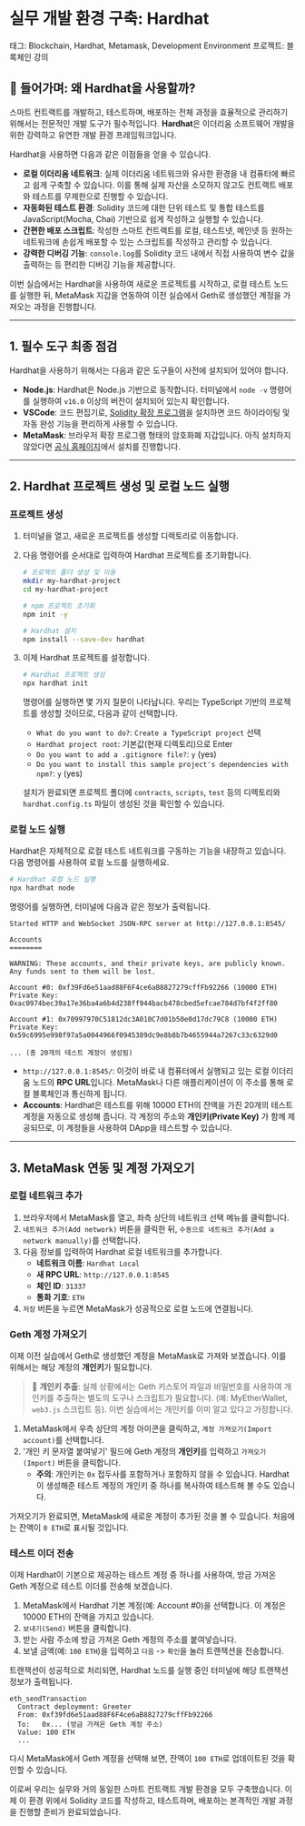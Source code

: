 # 실무 개발 환경 구축: Hardhat

태그: Blockchain, Hardhat, Metamask, Development Environment
프로젝트: 블록체인 강의

## 📜 들어가며: 왜 Hardhat을 사용할까?

스마트 컨트랙트를 개발하고, 테스트하며, 배포하는 전체 과정을 효율적으로 관리하기 위해서는 전문적인 개발 도구가 필수적입니다. **Hardhat**은 이더리움 소프트웨어 개발을 위한 강력하고 유연한 개발 환경 프레임워크입니다.

Hardhat을 사용하면 다음과 같은 이점들을 얻을 수 있습니다.

-   **로컬 이더리움 네트워크**: 실제 이더리움 네트워크와 유사한 환경을 내 컴퓨터에 빠르고 쉽게 구축할 수 있습니다. 이를 통해 실제 자산을 소모하지 않고도 컨트랙트 배포와 테스트를 무제한으로 진행할 수 있습니다.
-   **자동화된 테스트 환경**: Solidity 코드에 대한 단위 테스트 및 통합 테스트를 JavaScript(Mocha, Chai) 기반으로 쉽게 작성하고 실행할 수 있습니다.
-   **간편한 배포 스크립트**: 작성한 스마트 컨트랙트를 로컬, 테스트넷, 메인넷 등 원하는 네트워크에 손쉽게 배포할 수 있는 스크립트를 작성하고 관리할 수 있습니다.
-   **강력한 디버깅 기능**: `console.log`를 Solidity 코드 내에서 직접 사용하여 변수 값을 출력하는 등 편리한 디버깅 기능을 제공합니다.

이번 실습에서는 Hardhat을 사용하여 새로운 프로젝트를 시작하고, 로컬 테스트 노드를 실행한 뒤, MetaMask 지갑을 연동하여 이전 실습에서 Geth로 생성했던 계정을 가져오는 과정을 진행합니다.

---

## 1. 필수 도구 최종 점검

Hardhat을 사용하기 위해서는 다음과 같은 도구들이 사전에 설치되어 있어야 합니다.

-   **Node.js**: Hardhat은 Node.js 기반으로 동작합니다. 터미널에서 `node -v` 명령어를 실행하여 `v16.0` 이상의 버전이 설치되어 있는지 확인합니다.
-   **VSCode**: 코드 편집기로, [Solidity 확장 프로그램](https://marketplace.visualstudio.com/items?itemName=JuanBlanco.solidity)을 설치하면 코드 하이라이팅 및 자동 완성 기능을 편리하게 사용할 수 있습니다.
-   **MetaMask**: 브라우저 확장 프로그램 형태의 암호화폐 지갑입니다. 아직 설치하지 않았다면 [공식 홈페이지](https://metamask.io/)에서 설치를 진행합니다.

---

## 2. Hardhat 프로젝트 생성 및 로컬 노드 실행

### **프로젝트 생성**

1.  터미널을 열고, 새로운 프로젝트를 생성할 디렉토리로 이동합니다.
2.  다음 명령어를 순서대로 입력하여 Hardhat 프로젝트를 초기화합니다.

    ```bash
    # 프로젝트 폴더 생성 및 이동
    mkdir my-hardhat-project
    cd my-hardhat-project

    # npm 프로젝트 초기화
    npm init -y

    # Hardhat 설치
    npm install --save-dev hardhat
    ```

3.  이제 Hardhat 프로젝트를 설정합니다.

    ```bash
    # Hardhat 프로젝트 생성
    npx hardhat init
    ```

    명령어를 실행하면 몇 가지 질문이 나타납니다. 우리는 TypeScript 기반의 프로젝트를 생성할 것이므로, 다음과 같이 선택합니다.

    -   `What do you want to do?`: `Create a TypeScript project` 선택
    -   `Hardhat project root`: 기본값(현재 디렉토리)으로 Enter
    -   `Do you want to add a .gitignore file?`: `y` (yes)
    -   `Do you want to install this sample project's dependencies with npm?`: `y` (yes)

    설치가 완료되면 프로젝트 폴더에 `contracts`, `scripts`, `test` 등의 디렉토리와 `hardhat.config.ts` 파일이 생성된 것을 확인할 수 있습니다.

### **로컬 노드 실행**

Hardhat은 자체적으로 로컬 테스트 네트워크를 구동하는 기능을 내장하고 있습니다. 다음 명령어를 사용하여 로컬 노드를 실행하세요.

```bash
# Hardhat 로컬 노드 실행
npx hardhat node
```

명령어를 실행하면, 터미널에 다음과 같은 정보가 출력됩니다.

```
Started HTTP and WebSocket JSON-RPC server at http://127.0.0.1:8545/

Accounts
========

WARNING: These accounts, and their private keys, are publicly known.
Any funds sent to them will be lost.

Account #0: 0xf39Fd6e51aad88F6F4ce6aB8827279cffFb92266 (10000 ETH)
Private Key: 0xac0974bec39a17e36ba4a6b4d238ff944bacb478cbed5efcae784d7bf4f2ff80

Account #1: 0x70997970C51812dc3A010C7d01b50e0d17dc79C8 (10000 ETH)
Private Key: 0x59c6995e998f97a5a0044966f0945389dc9e8b8b7b4655944a7267c33c6329d0

... (총 20개의 테스트 계정이 생성됨)
```

-   `http://127.0.0.1:8545/`: 이것이 바로 내 컴퓨터에서 실행되고 있는 로컬 이더리움 노드의 **RPC URL**입니다. MetaMask나 다른 애플리케이션이 이 주소를 통해 로컬 블록체인과 통신하게 됩니다.
-   **Accounts**: Hardhat은 테스트를 위해 10000 ETH의 잔액을 가진 20개의 테스트 계정을 자동으로 생성해 줍니다. 각 계정의 주소와 **개인키(Private Key)** 가 함께 제공되므로, 이 계정들을 사용하여 DApp을 테스트할 수 있습니다.

---

## 3. MetaMask 연동 및 계정 가져오기

### **로컬 네트워크 추가**

1.  브라우저에서 MetaMask를 열고, 좌측 상단의 네트워크 선택 메뉴를 클릭합니다.
2.  `네트워크 추가(Add network)` 버튼을 클릭한 뒤, `수동으로 네트워크 추가(Add a network manually)`를 선택합니다.
3.  다음 정보를 입력하여 Hardhat 로컬 네트워크를 추가합니다.
    -   **네트워크 이름**: `Hardhat Local`
    -   **새 RPC URL**: `http://127.0.0.1:8545`
    -   **체인 ID**: `31337`
    -   **통화 기호**: `ETH`
4.  `저장` 버튼을 누르면 MetaMask가 성공적으로 로컬 노드에 연결됩니다.

### **Geth 계정 가져오기**

이제 이전 실습에서 Geth로 생성했던 계정을 MetaMask로 가져와 보겠습니다. 이를 위해서는 해당 계정의 **개인키**가 필요합니다.

> 🔐 **개인키 추출**: 실제 상황에서는 Geth 키스토어 파일과 비밀번호를 사용하여 개인키를 추출하는 별도의 도구나 스크립트가 필요합니다. (예: MyEtherWallet, `web3.js` 스크립트 등). 이번 실습에서는 개인키를 이미 알고 있다고 가정합니다.

1.  MetaMask에서 우측 상단의 계정 아이콘을 클릭하고, `계정 가져오기(Import account)`를 선택합니다.
2.  '개인 키 문자열 붙여넣기' 필드에 Geth 계정의 **개인키**를 입력하고 `가져오기(Import)` 버튼을 클릭합니다.
    -   **주의**: 개인키는 `0x` 접두사를 포함하거나 포함하지 않을 수 있습니다. Hardhat이 생성해준 테스트 계정의 개인키 중 하나를 복사하여 테스트해 볼 수도 있습니다.

가져오기가 완료되면, MetaMask에 새로운 계정이 추가된 것을 볼 수 있습니다. 처음에는 잔액이 `0 ETH`로 표시될 것입니다.

### **테스트 이더 전송**

이제 Hardhat이 기본으로 제공하는 테스트 계정 중 하나를 사용하여, 방금 가져온 Geth 계정으로 테스트 이더를 전송해 보겠습니다.

1.  MetaMask에서 Hardhat 기본 계정(예: Account #0)을 선택합니다. 이 계정은 10000 ETH의 잔액을 가지고 있습니다.
2.  `보내기(Send)` 버튼을 클릭합니다.
3.  받는 사람 주소에 방금 가져온 Geth 계정의 주소를 붙여넣습니다.
4.  보낼 금액(예: `100 ETH`)을 입력하고 `다음` -> `확인`을 눌러 트랜잭션을 전송합니다.

트랜잭션이 성공적으로 처리되면, Hardhat 노드를 실행 중인 터미널에 해당 트랜잭션 정보가 출력됩니다.

```
eth_sendTransaction
  Contract deployment: Greeter
  From: 0xf39fd6e51aad88F6F4ce6aB8827279cffFb92266
  To:   0x... (방금 가져온 Geth 계정 주소)
  Value: 100 ETH
  ...
```

다시 MetaMask에서 Geth 계정을 선택해 보면, 잔액이 `100 ETH`로 업데이트된 것을 확인할 수 있습니다.

이로써 우리는 실무와 거의 동일한 스마트 컨트랙트 개발 환경을 모두 구축했습니다. 이제 이 환경 위에서 Solidity 코드를 작성하고, 테스트하며, 배포하는 본격적인 개발 과정을 진행할 준비가 완료되었습니다.
